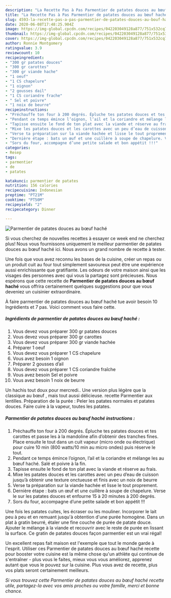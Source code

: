 ```yaml
---
description: "La Recette Pas à Pas Parmentier de patates douces au bœuf haché"
title: "La Recette Pas à Pas Parmentier de patates douces au bœuf haché"
slug: 4593-la-recette-pas-a-pas-parmentier-de-patates-douces-au-bouf-hache
date: 2020-06-08T17:48:25.904Z
image: https://img-global.cpcdn.com/recipes/042203049128a877/751x532cq70/parmentier-de-patates-douces-au-boeuf-hache-photo-principale-de-la-recette.jpg
thumbnail: https://img-global.cpcdn.com/recipes/042203049128a877/751x532cq70/parmentier-de-patates-douces-au-boeuf-hache-photo-principale-de-la-recette.jpg
cover: https://img-global.cpcdn.com/recipes/042203049128a877/751x532cq70/parmentier-de-patates-douces-au-boeuf-hache-photo-principale-de-la-recette.jpg
author: Ronnie Montgomery
ratingvalue: 3.9
reviewcount: 10
recipeingredient:
- "300 gr patates douces"
- "300 gr carottes"
- "300 gr viande hache"
- "1 oeuf"
- "1 CS chapelure"
- "1 oignon"
- "2 gousses dail"
- "1 CS coriandre frache"
- " Sel et poivre"
- "1 noix de beurre"
recipeinstructions:
- "Préchauffe ton four à 200 degrés. Épluche tes patates douces et tes carottes et passe les à la mandoline afin d’obtenir des tranches fines. Place ensuite le tout dans un cuit vapeur (micro onde ou électrique) pour cuire 10 min (800 watts/10 min au micro ondes) puis réserve le tout."
- "Pendant ce temps émince l’oignon, l’ail et la coriandre et mélange les au bœuf haché. Salé et poivre à la fin."
- "Tapisse ensuite le fond de ton plat avec la viande et réserve au frais."
- "Mixe les patates douces et les carottes avec un peu d’eau de cuisson jusqu’à obtenir une texture onctueuse et finis avec un noix de beurre"
- "Verse ta préparation sur la viande hachée et lisse le tout proprement."
- "Dernière étape : bats un œuf et une cuillère à soupe de chapelure. Verse le sur les patates douces et enfourne 15 à 20 minutes à 200 degrés."
- "Sors du four, accompagne d’une petite salade et bon appétit !!!"
categories:
- Resep
tags:
- parmentier
- de
- patates

katakunci: parmentier de patates 
nutrition: 156 calories
recipecuisine: Indonesian
preptime: "PT21M"
cooktime: "PT50M"
recipeyield: "2"
recipecategory: Dinner

---
```



![Parmentier de patates douces au bœuf haché](https://img-global.cpcdn.com/recipes/042203049128a877/751x532cq70/parmentier-de-patates-douces-au-boeuf-hache-photo-principale-de-la-recette.jpg)

Si vous cherchez de nouvelles recettes à essayer ce week end ne cherchez plus! Nous vous fournissons uniquement le meilleur parmentier de patates douces au bœuf haché ici. Nous avons un grand nombre de recette à tester.

Une fois que vous avez reconnu les bases de la cuisine, créer un repas ou un produit cuit au four tout simplement savoureux peut être une expérience aussi enrichissante que gratifiante. Les odeurs de votre maison ainsi que les visages des personnes avec qui vous la partagez sont précieuses. Nous espérons que cette recette de <strong> Parmentier de patates douces au bœuf haché </strong> vous offrira certainement quelques suggestions pour que vous deveniez un cuisinier extraordinaire.

<!--inarticleads1-->

À faire parmentier de patates douces au bœuf haché tue avoir besoin 10 Ingrédients et 7 pas. Voici comment vous faire cette.

##### Ingrédients de parmentier de patates douces au bœuf haché :

1. Vous devez vous préparer 300 gr patates douces
1. Vous devez vous préparer 300 gr carottes
1. Vous devez vous préparer 300 gr viande hachée
1. Préparer 1 oeuf
1. Vous devez vous préparer 1 CS chapelure
1. Vous avez besoin 1 oignon
1. Préparer 2 gousses d’ail
1. Vous devez vous préparer 1 CS coriandre fraîche
1. Vous avez besoin  Sel et poivre
1. Vous avez besoin 1 noix de beurre


Un hachis tout doux pour mercredi.. Une version plus légère que la classique au bœuf , mais tout aussi délicieuse. recette Parmentier aux lentilles. Préparation de la purée : Peler les patates normales et patates douces. Faire cuire à la vapeur, toutes les patates. 

<!--inarticleads2-->

##### Parmentier de patates douces au bœuf haché instructions :

1. Préchauffe ton four à 200 degrés. Épluche tes patates douces et tes carottes et passe les à la mandoline afin d’obtenir des tranches fines. Place ensuite le tout dans un cuit vapeur (micro onde ou électrique) pour cuire 10 min (800 watts/10 min au micro ondes) puis réserve le tout.
1. Pendant ce temps émince l’oignon, l’ail et la coriandre et mélange les au bœuf haché. Salé et poivre à la fin.
1. Tapisse ensuite le fond de ton plat avec la viande et réserve au frais.
1. Mixe les patates douces et les carottes avec un peu d’eau de cuisson jusqu’à obtenir une texture onctueuse et finis avec un noix de beurre
1. Verse ta préparation sur la viande hachée et lisse le tout proprement.
1. Dernière étape : bats un œuf et une cuillère à soupe de chapelure. Verse le sur les patates douces et enfourne 15 à 20 minutes à 200 degrés.
1. Sors du four, accompagne d’une petite salade et bon appétit !!!


Une fois les patates cuites, les écraser ou les mouliner. Incorporer le lait peu à peu et en remuant jusqu&#39;à obtention d&#39;une purée homogène. Dans un plat à gratin beurré, étaler une fine couche de purée de patate douce. Ajouter le mélange à la viande et recouvrir avec le reste de purée en lissant la surface. Ce gratin de patates douces façon parmentier est un vrai régal! 

<!--inarticleads1-->

<p>
Un excellent repas fait maison est l'exemple que tout le monde garde à l'esprit. Utiliser ces Parmentier de patates douces au bœuf haché recette pour booster votre cuisine est la même chose qu'un athlète qui continue de s'entraîner - plus vous le faites, mieux vous vous améliorez, apprenez autant que vous le pouvez sur la cuisine. Plus vous avez de recette, plus vos plats seront certainement meilleurs.
</p>

<p>
<i>Si vous trouvez cette Parmentier de patates douces au bœuf haché recette utile, partagez-la avec vos amis proches ou votre famille, merci et bonne chance.</i>
</p>
